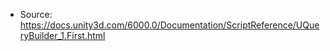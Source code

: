 * Source: https://docs.unity3d.com/6000.0/Documentation/ScriptReference/UQueryBuilder_1.First.html


